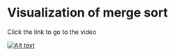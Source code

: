 # Visualization of merge sort
Click the link to go to the video

[![Alt text](https://img.youtube.com/vi/5Z9dn2WTg9o/0.jpg)](https://www.youtube.com/watch?v=5Z9dn2WTg9o)